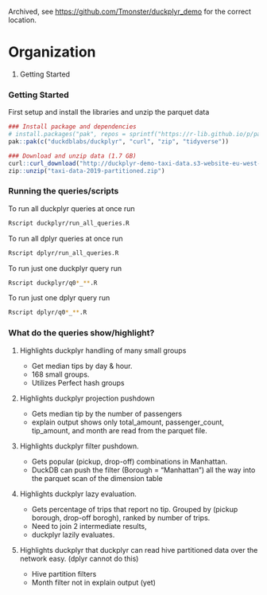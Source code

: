 Archived, see https://github.com/Tmonster/duckplyr_demo for the correct location.

# Organization
1. Getting Started

### Getting Started

First setup and install the libraries and unzip the parquet data

```r
### Install package and dependencies
# install.packages("pak", repos = sprintf("https://r-lib.github.io/p/pak/stable/%s/%s/%s", .Platform$pkgType, R.Version()$os, R.Version()$arch))
pak::pak(c("duckdblabs/duckplyr", "curl", "zip", "tidyverse"))

### Download and unzip data (1.7 GB)
curl::curl_download("http://duckplyr-demo-taxi-data.s3-website-eu-west-1.amazonaws.com/taxi-data-2019-partitioned.zip", "taxi-data-2019-partitioned.zip", quiet = FALSE)
zip::unzip("taxi-data-2019-partitioned.zip")
```

### Running the queries/scripts

To run all duckplyr queries at once run 

```sh
Rscript duckplyr/run_all_queries.R
```

To run all dplyr queries at once run 

```sh
Rscript dplyr/run_all_queries.R
```

To run just one duckplyr query run

```sh
Rscript duckplyr/q0*_**.R
```

To run just one dplyr query run

```sh
Rscript dplyr/q0*_**.R
```

### What do the queries show/highlight?

1. Highlights duckplyr handling of many small groups

    - Get median tips by day & hour. 
    - 168 small groups.
    - Utilizes Perfect hash groups
    
2. Highlights duckplyr projection pushdown

    - Gets median tip by the number of passengers
    - explain output shows only total_amount, passenger_count, tip_amount, and month are read from the parquet file.

3. Highlights duckplyr filter pushdown. 

    - Gets popular (pickup, drop-off) combinations in Manhattan. 
    - DuckDB can push the filter (Borough = “Manhattan”) all the way into the parquet scan of the dimension table

4. Highlights duckplyr lazy evaluation.

    - Gets percentage of trips that report no tip. Grouped by (pickup borough, drop-off borogh), ranked by number of trips.
    - Need to join 2 intermediate results,
    - duckplyr lazily evaluates. 
    
5. Highlights duckplyr that duckplyr can read hive partitioned data over the network easy. (dplyr cannot do this)

    - Hive partition filters
    - Month filter not in explain output (yet)
